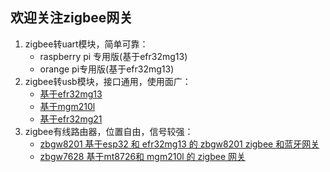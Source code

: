 ## 欢迎关注zigbee网关

1. zigbee转uart模块，简单可靠：
    - raspberry pi 专用版(基于efr32mg13)
    - orange pi专用版(基于efr32mg13)
2. zigbee转usb模块，接口通用，使用面广：
    - [基于efr32mg13](https://dongbh.github.io/usb2efr32mg13/)
    - [基于mgm210l](https://dongbh.github.io/usb2mgm210l/)
    - [基于efr32mg21](https://dongbh.github.io/usb2efr32mg21/)
3. zigbee有线路由器，位置自由，信号较强：
    - [zbgw8201 基于esp32 和 efr32mg13 的 zbgw8201 zigbee 和蓝牙网关](https://dongbh.github.io/zbgw8201/)
    - [zbgw7628 基于mt8726和 mgm210l 的 zigbee 网关](https://dongbh.github.io/zbgw7628/)